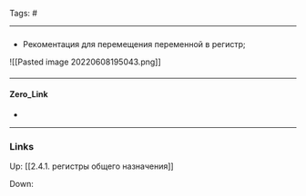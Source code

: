 Tags: #
***
###
- Рекоментация для перемещения переменной в регистр;

![[Pasted image 20220608195043.png]]
####

***
#### Zero_Link
- 
***
### Links
Up: 
[[2.4.1. регистры общего назначения]]

Down:


